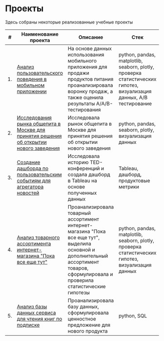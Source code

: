 # Проекты
Здесь собраны некоторые реализованные учебные проекты

| #    | Наименование проекта                | Описание                                                     | Стек                                                         |
| ---- | ------------------------------------------------------------ | ------------------------------------------------------------ | ------------------------------------------------------------ |
| 1.   | [Анализ пользовательского поведения в мобильном приложении](https://github.com/volgarl/Yandex_Practicum/tree/main/Анализ%20пользовательского%20поведения) | На основе данных использования мобильного приложения для продажи продуктов питания проанализировала воронку продаж, а также оценила результаты A/A/B-тестирования <br/>| python, pandas, matplotlib, seaborn, plotly, проверка статистических гипотез, визуализация данных, A/B тестирование      |
| 2.   | [Исследования рынка общепита в Москве для принятия решения об открытии нового заведения](https://github.com/volgarl/Yandex_Practicum/tree/main/Исследование%20рынка%20общепита) | Исследовала рынок общепита в Москве для принятия решения об открытии нового заведения | python, pandas, seaborn, plotly, визуализация данных   |
| 3.   | [Создание дашборда по пользовательским событиям для агрегатора новостей](https://github.com/volgarl/Yandex_Practicum/tree/main/Дашборд) | Исследовала историю TED-конференций и создала дашборд в Tableau на основе полученных данных        | Tableau, дашборд, продуктовые метрики |
| 4.   | [Анализ товарного ассортимента интернет-магазина "Пока все еще тут"](https://github.com/volgarl/Yandex_Practicum/tree/main/Анализ%20товарного%20ассортимента) |  Проанализировала товарный ассортимент интернет-магазина "Пока все еще тут", выделила основной и дополнительный ассортимент товаров, сформулировала и проверила статистические гипотезы   | python, pandas, matplotlib, seaborn, plotly, проверка статистических гипотез, визуализация данных |
| 5.   | [Анализ базы данных сервиса для чтения книг по подписке ](https://github.com/volgarl/Yandex_Practicum/tree/main/Сервис%20для%20чтения%20книг) |  Проанализировала базу данных, сформулировала ценностное предложение для нового продукта  | python, SQL  |
